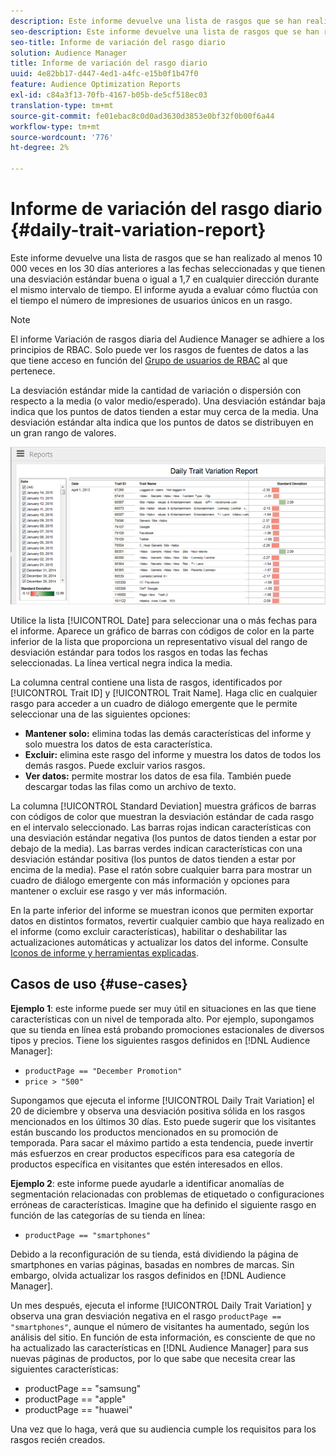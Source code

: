 ```yaml
---
description: Este informe devuelve una lista de rasgos que se han realizado al menos 10 000 veces en los 30 días anteriores a las fechas seleccionadas y que tienen una desviación estándar buena o igual a 1,7 en cualquier dirección durante el mismo intervalo de tiempo. El informe ayuda a evaluar cómo fluctúa con el tiempo el número de impresiones de usuarios únicos en un rasgo.
seo-description: Este informe devuelve una lista de rasgos que se han realizado al menos 10 000 veces en los 30 días anteriores a las fechas seleccionadas y que tienen una desviación estándar buena o igual a 1,7 en cualquier dirección durante el mismo intervalo de tiempo. El informe ayuda a evaluar cómo fluctúa con el tiempo el número de impresiones de usuarios únicos en un rasgo.
seo-title: Informe de variación del rasgo diario
solution: Audience Manager
title: Informe de variación del rasgo diario
uuid: 4e82bb17-d447-4ed1-a4fc-e15b0f1b47f0
feature: Audience Optimization Reports
exl-id: c84a3f13-70fb-4167-b05b-de5cf518ec03
translation-type: tm+mt
source-git-commit: fe01ebac8c0d0ad3630d3853e0bf32f0b00f6a44
workflow-type: tm+mt
source-wordcount: '776'
ht-degree: 2%

---
```


# Informe de variación del rasgo diario {#daily-trait-variation-report}

Este informe devuelve una lista de rasgos que se han realizado al menos 10 000 veces en los 30 días anteriores a las fechas seleccionadas y que tienen una desviación estándar buena o igual a 1,7 en cualquier dirección durante el mismo intervalo de tiempo. El informe ayuda a evaluar cómo fluctúa con el tiempo el número de impresiones de usuarios únicos en un rasgo.

>[!NOTE]
>
>El informe Variación de rasgos diaria del Audience Manager se adhiere a los principios de RBAC. Solo puede ver los rasgos de fuentes de datos a las que tiene acceso en función del [Grupo de usuarios de RBAC](/help/using/features/administration/administration-overview.md) al que pertenece.

La desviación estándar mide la cantidad de variación o dispersión con respecto a la media (o valor medio/esperado). Una desviación estándar baja indica que los puntos de datos tienden a estar muy cerca de la media. Una desviación estándar alta indica que los puntos de datos se distribuyen en un gran rango de valores.

![](assets/daily_trait_variation.png)

Utilice la lista [!UICONTROL Date] para seleccionar una o más fechas para el informe. Aparece un gráfico de barras con códigos de color en la parte inferior de la lista que proporciona un representativo visual del rango de desviación estándar para todos los rasgos en todas las fechas seleccionadas. La línea vertical negra indica la media.

La columna central contiene una lista de rasgos, identificados por [!UICONTROL Trait ID] y [!UICONTROL Trait Name]. Haga clic en cualquier rasgo para acceder a un cuadro de diálogo emergente que le permite seleccionar una de las siguientes opciones:

* **Mantener solo:** elimina todas las demás características del informe y solo muestra los datos de esta característica.
* **Excluir:** elimina este rasgo del informe y muestra los datos de todos los demás rasgos. Puede excluir varios rasgos.
* **Ver datos:** permite mostrar los datos de esa fila. También puede descargar todas las filas como un archivo de texto.

La columna [!UICONTROL Standard Deviation] muestra gráficos de barras con códigos de color que muestran la desviación estándar de cada rasgo en el intervalo seleccionado. Las barras rojas indican características con una desviación estándar negativa (los puntos de datos tienden a estar por debajo de la media). Las barras verdes indican características con una desviación estándar positiva (los puntos de datos tienden a estar por encima de la media). Pase el ratón sobre cualquier barra para mostrar un cuadro de diálogo emergente con más información y opciones para mantener o excluir ese rasgo y ver más información.

En la parte inferior del informe se muestran iconos que permiten exportar datos en distintos formatos, revertir cualquier cambio que haya realizado en el informe (como excluir características), habilitar o deshabilitar las actualizaciones automáticas y actualizar los datos del informe. Consulte [Iconos de informe y herramientas explicadas](../../reporting/dynamic-reports/interactive-report-technology.md#icons-tools-explained).

## Casos de uso {#use-cases}

**Ejemplo 1**: este informe puede ser muy útil en situaciones en las que tiene características con un nivel de temporada alto. Por ejemplo, supongamos que su tienda en línea está probando promociones estacionales de diversos tipos y precios. Tiene los siguientes rasgos definidos en [!DNL Audience Manager]:

* `productPage == "December Promotion"`
* `price > "500"`

Supongamos que ejecuta el informe [!UICONTROL Daily Trait Variation] el 20 de diciembre y observa una desviación positiva sólida en los rasgos mencionados en los últimos 30 días. Esto puede sugerir que los visitantes están buscando los productos mencionados en su promoción de temporada. Para sacar el máximo partido a esta tendencia, puede invertir más esfuerzos en crear productos específicos para esa categoría de productos específica en visitantes que estén interesados en ellos.

**Ejemplo 2**: este informe puede ayudarle a identificar anomalías de segmentación relacionadas con problemas de etiquetado o configuraciones erróneas de características. Imagine que ha definido el siguiente rasgo en función de las categorías de su tienda en línea:

* `productPage == "smartphones"`

Debido a la reconfiguración de su tienda, está dividiendo la página de smartphones en varias páginas, basadas en nombres de marcas. Sin embargo, olvida actualizar los rasgos definidos en [!DNL Audience Manager].

Un mes después, ejecuta el informe [!UICONTROL Daily Trait Variation] y observa una gran desviación negativa en el rasgo `productPage == "smartphones"`, aunque el número de visitantes ha aumentado, según los análisis del sitio. En función de esta información, es consciente de que no ha actualizado las características en [!DNL Audience Manager] para sus nuevas páginas de productos, por lo que sabe que necesita crear las siguientes características:

* productPage == &quot;samsung&quot;
* productPage == &quot;apple&quot;
* productPage == &quot;huawei&quot;

Una vez que lo haga, verá que su audiencia cumple los requisitos para los rasgos recién creados.
